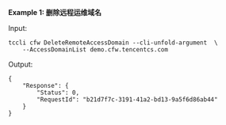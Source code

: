 **Example 1: 删除远程运维域名**



Input: 

```
tccli cfw DeleteRemoteAccessDomain --cli-unfold-argument  \
    --AccessDomainList demo.cfw.tencentcs.com
```

Output: 
```
{
    "Response": {
        "Status": 0,
        "RequestId": "b21d7f7c-3191-41a2-bd13-9a5f6d86ab44"
    }
}
```

